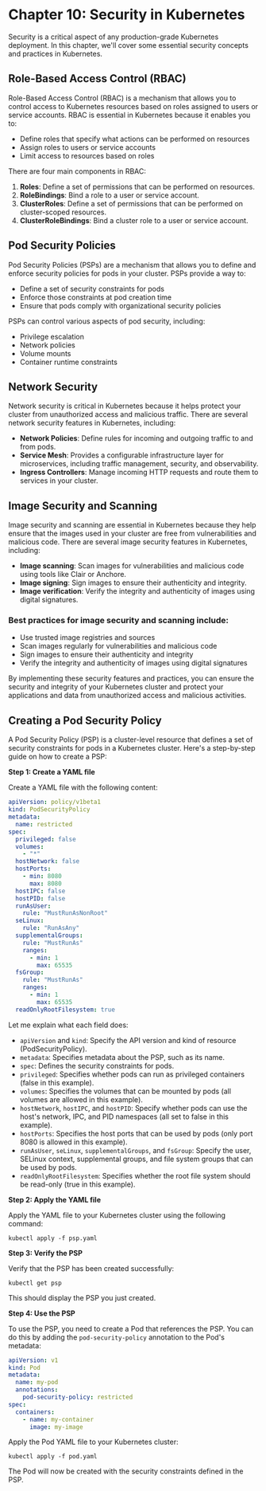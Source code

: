 # **Chapter 10: Security in Kubernetes**

Security is a critical aspect of any production-grade Kubernetes deployment. In this chapter, we'll cover some essential security concepts and practices in Kubernetes.

## **Role-Based Access Control (RBAC)**

Role-Based Access Control (RBAC) is a mechanism that allows you to control access to Kubernetes resources based on roles assigned to users or service accounts. RBAC is essential in Kubernetes because it enables you to:

- Define roles that specify what actions can be performed on resources
- Assign roles to users or service accounts
- Limit access to resources based on roles

There are four main components in RBAC:

1. **Roles**: Define a set of permissions that can be performed on resources.
2. **RoleBindings**: Bind a role to a user or service account.
3. **ClusterRoles**: Define a set of permissions that can be performed on cluster-scoped resources.
4. **ClusterRoleBindings**: Bind a cluster role to a user or service account.

## **Pod Security Policies**

Pod Security Policies (PSPs) are a mechanism that allows you to define and enforce security policies for pods in your cluster. PSPs provide a way to:

- Define a set of security constraints for pods
- Enforce those constraints at pod creation time
- Ensure that pods comply with organizational security policies

PSPs can control various aspects of pod security, including:

- Privilege escalation
- Network policies
- Volume mounts
- Container runtime constraints

## **Network Security**

Network security is critical in Kubernetes because it helps protect your cluster from unauthorized access and malicious traffic. There are several network security features in Kubernetes, including:

- **Network Policies**: Define rules for incoming and outgoing traffic to and from pods.
- **Service Mesh**: Provides a configurable infrastructure layer for microservices, including traffic management, security, and observability.
- **Ingress Controllers**: Manage incoming HTTP requests and route them to services in your cluster.

## **Image Security and Scanning**

Image security and scanning are essential in Kubernetes because they help ensure that the images used in your cluster are free from vulnerabilities and malicious code. There are several image security features in Kubernetes, including:

- **Image scanning**: Scan images for vulnerabilities and malicious code using tools like Clair or Anchore.
- **Image signing**: Sign images to ensure their authenticity and integrity.
- **Image verification**: Verify the integrity and authenticity of images using digital signatures.

### Best practices for image security and scanning include:

- Use trusted image registries and sources
- Scan images regularly for vulnerabilities and malicious code
- Sign images to ensure their authenticity and integrity
- Verify the integrity and authenticity of images using digital signatures

By implementing these security features and practices, you can ensure the security and integrity of your Kubernetes cluster and protect your applications and data from unauthorized access and malicious activities.

## **Creating a Pod Security Policy**

A Pod Security Policy (PSP) is a cluster-level resource that defines a set of security constraints for pods in a Kubernetes cluster. Here's a step-by-step guide on how to create a PSP:

**Step 1: Create a YAML file**

Create a YAML file with the following content:

```yaml
apiVersion: policy/v1beta1
kind: PodSecurityPolicy
metadata:
  name: restricted
spec:
  privileged: false
  volumes:
    - "*"
  hostNetwork: false
  hostPorts:
    - min: 8080
      max: 8080
  hostIPC: false
  hostPID: false
  runAsUser:
    rule: "MustRunAsNonRoot"
  seLinux:
    rule: "RunAsAny"
  supplementalGroups:
    rule: "MustRunAs"
    ranges:
      - min: 1
        max: 65535
  fsGroup:
    rule: "MustRunAs"
    ranges:
      - min: 1
        max: 65535
  readOnlyRootFilesystem: true
```

Let me explain what each field does:

- `apiVersion` and `kind`: Specify the API version and kind of resource (PodSecurityPolicy).
- `metadata`: Specifies metadata about the PSP, such as its name.
- `spec`: Defines the security constraints for pods.
- `privileged`: Specifies whether pods can run as privileged containers (false in this example).
- `volumes`: Specifies the volumes that can be mounted by pods (all volumes are allowed in this example).
- `hostNetwork`, `hostIPC`, and `hostPID`: Specify whether pods can use the host's network, IPC, and PID namespaces (all set to false in this example).
- `hostPorts`: Specifies the host ports that can be used by pods (only port 8080 is allowed in this example).
- `runAsUser`, `seLinux`, `supplementalGroups`, and `fsGroup`: Specify the user, SELinux context, supplemental groups, and file system groups that can be used by pods.
- `readOnlyRootFilesystem`: Specifies whether the root file system should be read-only (true in this example).

**Step 2: Apply the YAML file**

Apply the YAML file to your Kubernetes cluster using the following command:

```
kubectl apply -f psp.yaml
```

**Step 3: Verify the PSP**

Verify that the PSP has been created successfully:

```
kubectl get psp
```

This should display the PSP you just created.

**Step 4: Use the PSP**

To use the PSP, you need to create a Pod that references the PSP. You can do this by adding the `pod-security-policy` annotation to the Pod's metadata:

```yaml
apiVersion: v1
kind: Pod
metadata:
  name: my-pod
  annotations:
    pod-security-policy: restricted
spec:
  containers:
    - name: my-container
      image: my-image
```

Apply the Pod YAML file to your Kubernetes cluster:

```
kubectl apply -f pod.yaml
```

The Pod will now be created with the security constraints defined in the PSP.
